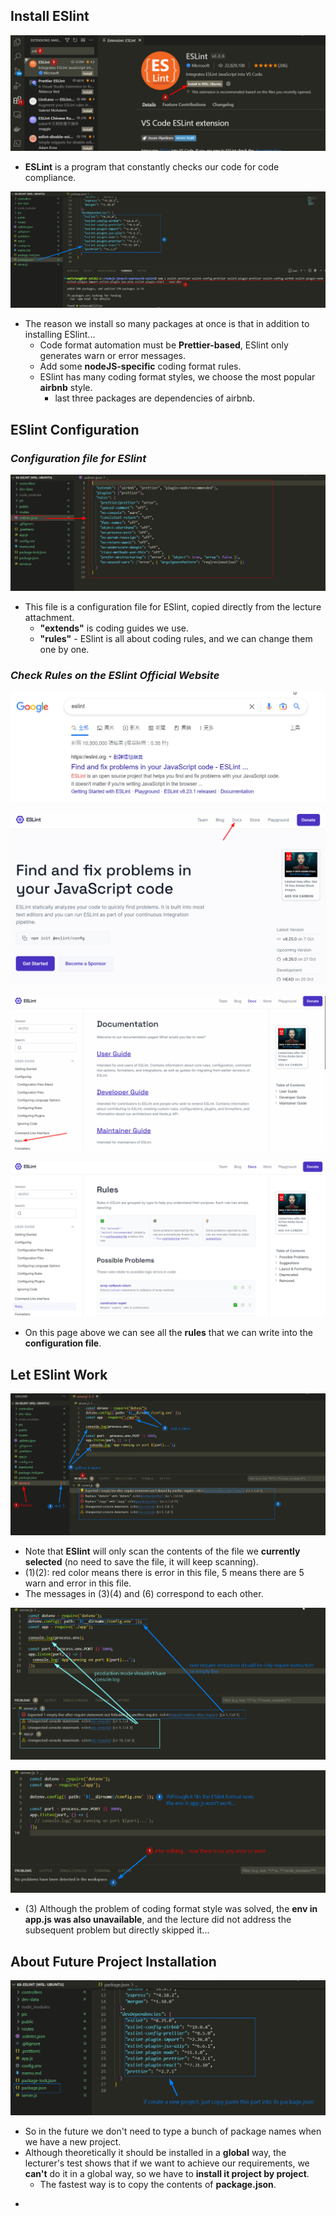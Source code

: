 ## **Install ESlint**

![Alt install ESlint](pic/bandicam%202022-10-21%2019-33-41-379.jpg)

- **ESLint** is a program that constantly checks our code for code compliance.

![Alt npm i](pic/bandicam%202022-10-21%2019-38-07-148.jpg)

- The reason we install so many packages at once is that in addition to installing ESlint...
  - Code format automation must be **Prettier-based**, ESlint only generates warn or error messages.
  - Add some **nodeJS-specific** coding format rules.
  - ESlint has many coding format styles, we choose the most popular **airbnb** style.
    - last three packages are dependencies of airbnb.

## **ESlint Configuration**

### _Configuration file for ESlint_

![Alt .eslintrc.json](pic/bandicam%202022-10-21%2019-39-20-348.jpg)

- This file is a configuration file for ESlint, copied directly from the lecture attachment.
  - **"extends"** is coding guides we use.
  - **"rules"** - ESlint is all about coding rules, and we can change them one by one.

### _Check Rules on the ESlint Official Website_

![Alt google eslint](pic/bandicam%202022-10-21%2019-39-48-388.jpg)

![Alt docs](pic/bandicam%202022-10-21%2019-40-13-691.jpg)

![Alt rules](pic/bandicam%202022-10-21%2019-40-29-077.jpg)

![Alt rules page](pic/bandicam%202022-10-21%2019-40-44-339.jpg)

- On this page above we can see all the **rules** that we can write into the **configuration file**.

## **Let ESlint Work**

![Alt eslint work](pic/bandicam%202022-10-21%2019-43-55-915.jpg)

- Note that **ESlint** will only scan the contents of the file we **currently selected** (no need to save the file, it will keep scanning).
- (1)(2): red color means there is error in this file, 5 means there are 5 warn and error in this file.
- The messages in (3)(4) and (6) correspond to each other.

![Alt check error and warn](pic/bandicam%202022-10-21%2019-48-18-031.jpg)

![Alt fix error and warn](pic/bandicam%202022-10-21%2019-52-56-509.jpg)

- (3) Although the problem of coding format style was solved, the **env in app.js was also unavailable**, and the lecture did not address the subsequent problem but directly skipped it...

## **About Future Project Installation**

![Alt new project](pic/bandicam%202022-10-21%2019-54-14-874.jpg)

- So in the future we don't need to type a bunch of package names when we have a new project.
- Although theoretically it should be installed in a **global** way, the lecturer's test shows that if we want to achieve our requirements, we **can't** do it in a global way, so we have to **install it project by project**.
  - The fastest way is to copy the contents of **package.json**.

*
